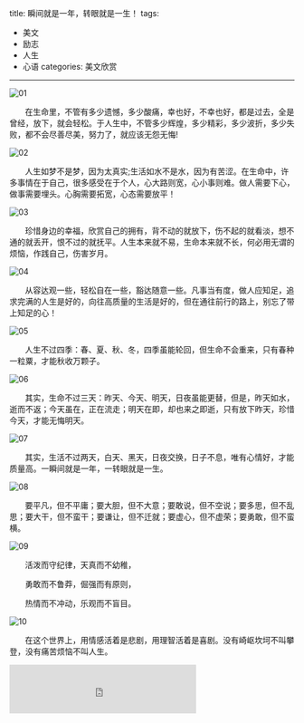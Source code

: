 title: 瞬间就是一年，转眼就是一生！
tags: 
  - 美文 
  - 励志
  - 人生
  - 心语
categories: 美文欣赏
---

![01](/static/images/2014-01-18/01.jpg)

&#160; &#160; &#160; &#160;在生命里，不管有多少遗憾，多少酸痛，幸也好，不幸也好，都是过去，全是曾经，放下，就会轻松。于人生中，不管多少辉煌，多少精彩，多少波折，多少失败，都不会尽善尽美，努力了，就应该无怨无悔!
<!-- more -->

![02](/static/images/2014-01-18/02.jpg)

&#160; &#160; &#160; &#160;人生如梦不是梦，因为太真实;生活如水不是水，因为有苦涩。在生命中，许多事情在于自己，很多感受在于个人，心大路则宽，心小事则难。做人需要下心，做事需要埋头。心胸需要拓宽，心态需要放平！

![03](/static/images/2014-01-18/03.jpg)

&#160; &#160; &#160; &#160;珍惜身边的幸福，欣赏自己的拥有，背不动的就放下，伤不起的就看淡，想不通的就丢开，恨不过的就抚平。人生本来就不易，生命本来就不长，何必用无谓的烦恼，作践自己，伤害岁月。


![04](/static/images/2014-01-18/04.jpg)

&#160; &#160; &#160; &#160;从容达观一些，轻松自在一些，豁达随意一些。凡事当有度，做人应知足，追求完满的人生是好的，向往高质量的生活是好的，但在通往前行的路上，别忘了带上知足的心！　

![05](/static/images/2014-01-18/05.jpg)

&#160; &#160; &#160; &#160;人生不过四季：春、夏、秋、冬，四季虽能轮回，但生命不会重来，只有春种一粒粟，才能秋收万颗子。


![06](/static/images/2014-01-18/06.jpg)

&#160; &#160; &#160; &#160;其实，生命不过三天：昨天、今天、明天，日夜虽能更替，但是，昨天如水，逝而不返；今天虽在，正在流走；明天在即，却也来之即逝，只有放下昨天，珍惜今天，才能无悔明天。

![07](/static/images/2014-01-18/07.jpg)

&#160; &#160; &#160; &#160;其实，生活不过两天，白天、黑天，日夜交换，日子不息，唯有心情好，才能质量高。一瞬间就是一年，一转眼就是一生。

![08](/static/images/2014-01-18/08.jpg)


&#160; &#160; &#160; &#160;要平凡，但不平庸；要大胆，但不大意；要敢说，但不空说；要多思，但不乱思；要大干，但不蛮干；要谦让，但不迁就；要虚心，但不虚荣；要勇敢，但不蛮横。

![09](/static/images/2014-01-18/09.jpg)

&#160; &#160; &#160; &#160;活泼而守纪律，天真而不幼稚，

&#160; &#160; &#160; &#160;勇敢而不鲁莽，倔强而有原则，

&#160; &#160; &#160; &#160;热情而不冲动，乐观而不盲目。


![10](/static/images/2014-01-18/10.jpg)

&#160; &#160; &#160; &#160;在这个世界上，用情感活着是悲剧，用理智活着是喜剧。没有崎岖坎坷不叫攀登，没有痛苦烦恼不叫人生。

<iframe frameborder="no" border="0" marginwidth="0" marginheight="0" width=330 height=86 src="http://music.163.com/outchain/player?type=2&id=990914&auto=1&height=66"></iframe>
